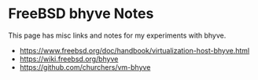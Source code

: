 # FreeBSD bhyve Notes

This page has misc links and notes for my experiments with bhyve.

* https://www.freebsd.org/doc/handbook/virtualization-host-bhyve.html
* https://wiki.freebsd.org/bhyve
* https://github.com/churchers/vm-bhyve
